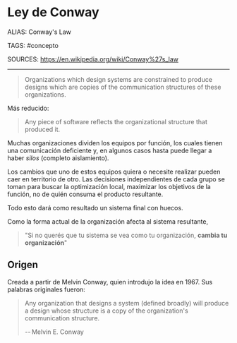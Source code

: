 # Ley de Conway

ALIAS: Conway's Law

TAGS: #concepto

SOURCES: <https://en.wikipedia.org/wiki/Conway%27s_law>

---

> Organizations which design systems are constrained to produce designs which are copies of the communication structures of these organizations.

Más reducido:

> Any piece of software reflects the organizational structure that produced it.

Muchas organizaciones dividen los equipos por función, los cuales tienen una comunicación deficiente y, en algunos casos hasta puede llegar a haber *silos* (completo aislamiento).

Los cambios que uno de estos equipos quiera o necesite realizar pueden caer en territorio de otro. Las decisiones independientes de cada grupo se toman para buscar la optimización local, maximizar los objetivos de la función, no de quién consuma el producto resultante.

Todo esto dará como resultado un sistema final con huecos.

Como la forma actual de la organización afecta al sistema resultante,

> "Si no querés que tu sistema se vea como tu organización, **cambia tu organización**"

## Origen

Creada a partir de Melvin Conway, quien introdujo la idea en 1967. Sus palabras originales fueron:

> Any organization that designs a system (defined broadly) will produce a design whose structure is a copy of the organization's communication structure.
>
> -- Melvin E. Conway
